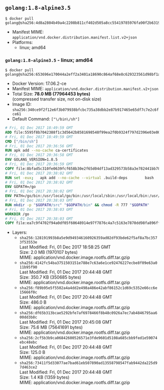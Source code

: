 ## `golang:1.8-alpine3.5`

```console
$ docker pull golang@sha256:4d8a2804b49a4c2208b811cf402d505a8cc55419785976fa90f2b63198026d5e
```

-	Manifest MIME: `application/vnd.docker.distribution.manifest.list.v2+json`
-	Platforms:
	-	linux; amd64

### `golang:1.8-alpine3.5` - linux; amd64

```console
$ docker pull golang@sha256:653696e170044a2eff2a3401a18690c864af68e8c629323561d98bf1a27f058c
```

-	Docker Version: 17.06.2-ce
-	Manifest MIME: `application/vnd.docker.distribution.manifest.v2+json`
-	Total Size: **78.0 MB (77964453 bytes)**  
	(compressed transfer size, not on-disk size)
-	Image ID: `sha256:340ce9f2f12e6f3b079938bfcbc735a38dbb2e87b917465e65df7c7e2c6fce61`
-	Default Command: `["\/bin\/sh"]`

```dockerfile
# Fri, 01 Dec 2017 18:49:59 GMT
ADD file:5595f8b7042388f1c3d5642b8581698548f99ea2f0b9324f797d2396e03e00cb in / 
# Fri, 01 Dec 2017 18:49:59 GMT
CMD ["/bin/sh"]
# Fri, 01 Dec 2017 20:36:56 GMT
RUN apk add --no-cache ca-certificates
# Fri, 01 Dec 2017 20:36:58 GMT
ENV GOLANG_VERSION=1.8.5
# Fri, 01 Dec 2017 20:36:59 GMT
COPY file:8bfad5c310fe0639fcf658b30e2f65d04df13ad329573b58a3e782441bb7839c in /go-alpine-patches/ 
# Fri, 01 Dec 2017 20:38:02 GMT
RUN set -eux; 	apk add --no-cache --virtual .build-deps 		bash 		gcc 		musl-dev 		openssl 		go 	; 	export 		GOROOT_BOOTSTRAP="$(go env GOROOT)" 		GOOS="$(go env GOOS)" 		GOARCH="$(go env GOARCH)" 		GOHOSTOS="$(go env GOHOSTOS)" 		GOHOSTARCH="$(go env GOHOSTARCH)" 	; 	apkArch="$(apk --print-arch)"; 	case "$apkArch" in 		armhf) export GOARM='6' ;; 		x86) export GO386='387' ;; 	esac; 		wget -O go.tgz "https://golang.org/dl/go$GOLANG_VERSION.src.tar.gz"; 	echo '4949fd1a5a4954eb54dd208f2f412e720e23f32c91203116bed0387cf5d0ff2d *go.tgz' | sha256sum -c -; 	tar -C /usr/local -xzf go.tgz; 	rm go.tgz; 		cd /usr/local/go/src; 	for p in /go-alpine-patches/*.patch; do 		[ -f "$p" ] || continue; 		patch -p2 -i "$p"; 	done; 	./make.bash; 		rm -rf /go-alpine-patches; 	apk del .build-deps; 		export PATH="/usr/local/go/bin:$PATH"; 	go version
# Fri, 01 Dec 2017 20:38:02 GMT
ENV GOPATH=/go
# Fri, 01 Dec 2017 20:38:02 GMT
ENV PATH=/go/bin:/usr/local/go/bin:/usr/local/sbin:/usr/local/bin:/usr/sbin:/usr/bin:/sbin:/bin
# Fri, 01 Dec 2017 20:38:03 GMT
RUN mkdir -p "$GOPATH/src" "$GOPATH/bin" && chmod -R 777 "$GOPATH"
# Fri, 01 Dec 2017 20:38:03 GMT
WORKDIR /go
# Fri, 01 Dec 2017 20:38:03 GMT
COPY file:ea7c9f4702f94a0df05f60648914e97f7876c4a7c5163e7870dd98fa896ff722 in /usr/local/bin/ 
```

-	Layers:
	-	`sha256:128191993b8a5e9d949346160926359ad02df93bde62f5af8a7bc3573f53553e`  
		Last Modified: Fri, 01 Dec 2017 18:58:25 GMT  
		Size: 2.0 MB (1970107 bytes)  
		MIME: application/vnd.docker.image.rootfs.diff.tar.gzip
	-	`sha256:4142fc54ba3751503151e788e7c63a6e1ce92476227ecbe8f09e63a011b95f90`  
		Last Modified: Fri, 01 Dec 2017 20:44:48 GMT  
		Size: 350.7 KB (350685 bytes)  
		MIME: application/vnd.docker.image.rootfs.diff.tar.gzip
	-	`sha256:f89b95e5f5502a4a4dd2e498a486e42abf86152c1d69c5352e66cc6e15666f0c`  
		Last Modified: Fri, 01 Dec 2017 20:44:48 GMT  
		Size: 486.0 B  
		MIME: application/vnd.docker.image.rootfs.diff.tar.gzip
	-	`sha256:df65b313bcae5292bfe7af6978466f8b48c0926a7ec7ab4846795aa600dd3b8c`  
		Last Modified: Fri, 01 Dec 2017 20:45:08 GMT  
		Size: 75.6 MB (75641691 bytes)  
		MIME: application/vnd.docker.image.rootfs.diff.tar.gzip
	-	`sha256:2cf5b3b9ca06842600526571e3fde9601d5108a685cbb9fed1e59074ebc48ebc`  
		Last Modified: Fri, 01 Dec 2017 20:44:48 GMT  
		Size: 125.0 B  
		MIME: application/vnd.docker.image.rootfs.diff.tar.gzip
	-	`sha256:73411f5d33077ae7bad61eb507890ad13558798547fab9442da225d97d463ce2`  
		Last Modified: Fri, 01 Dec 2017 20:44:48 GMT  
		Size: 1.4 KB (1359 bytes)  
		MIME: application/vnd.docker.image.rootfs.diff.tar.gzip
